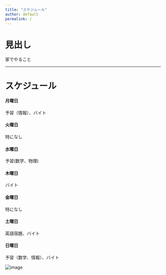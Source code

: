 ```yaml
---
title: "スケジュール"
author: default
permalink: /
---
```


# 見出し

家でやること



---


# スケジュール

#### 月曜日
 予習（情報）、バイト
#### 火曜日 
特になし
#### 水曜日  
予習(数学、物理)
#### 木曜日  
バイト
#### 金曜日  
特になし
#### 土曜日  
英語宿題、バイト
#### 日曜日  
予習（数学、情報）、バイト


![image](/220422_GitHubPages/assets/images/logo-150.png)
